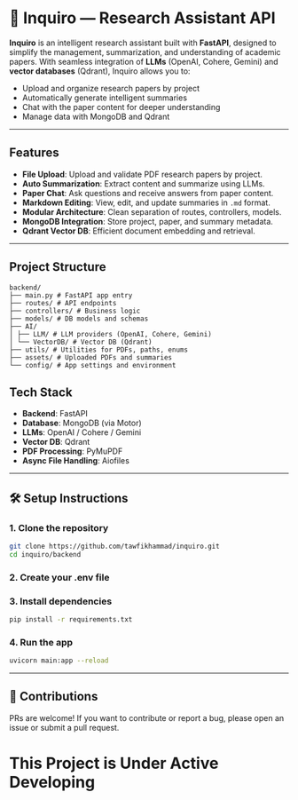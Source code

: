 # 🧠 Inquiro — Research Assistant API

**Inquiro** is an intelligent research assistant built with **FastAPI**, designed to simplify the management, summarization, and understanding of academic papers. With seamless integration of **LLMs** (OpenAI, Cohere, Gemini) and **vector databases** (Qdrant), Inquiro allows you to:

- Upload and organize research papers by project
- Automatically generate intelligent summaries
- Chat with the paper content for deeper understanding
- Manage data with MongoDB and Qdrant

---

## Features

- **File Upload**: Upload and validate PDF research papers by project.
- **Auto Summarization**: Extract content and summarize using LLMs.
- **Paper Chat**: Ask questions and receive answers from paper content.
- **Markdown Editing**: View, edit, and update summaries in `.md` format.
- **Modular Architecture**: Clean separation of routes, controllers, models.
- **MongoDB Integration**: Store project, paper, and summary metadata.
- **Qdrant Vector DB**: Efficient document embedding and retrieval.

---

## Project Structure
```
backend/
├── main.py # FastAPI app entry
├── routes/ # API endpoints 
├── controllers/ # Business logic
├── models/ # DB models and schemas
├── AI/
│ ├── LLM/ # LLM providers (OpenAI, Cohere, Gemini)
│ └── VectorDB/ # Vector DB (Qdrant)
├── utils/ # Utilities for PDFs, paths, enums
├── assets/ # Uploaded PDFs and summaries
└── config/ # App settings and environment
```

## Tech Stack

- **Backend**: FastAPI
- **Database**: MongoDB (via Motor)
- **LLMs**: OpenAI / Cohere / Gemini
- **Vector DB**: Qdrant
- **PDF Processing**: PyMuPDF
- **Async File Handling**: Aiofiles

---

## 🛠️ Setup Instructions

### 1. Clone the repository
```bash
git clone https://github.com/tawfikhammad/inquiro.git
cd inquiro/backend
```
### 2. Create your .env file
### 3. Install dependencies
```bash
pip install -r requirements.txt
```
### 4. Run the app
```bash
uvicorn main:app --reload
```
---

## 🤝 Contributions
PRs are welcome! If you want to contribute or report a bug, please open an issue or submit a pull request.

# This Project is Under Active Developing 
